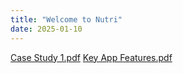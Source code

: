 ```yaml
---
title: "Welcome to Nutri"
date: 2025-01-10
---
```

[Case Study 1.pdf](https://github.com/user-attachments/files/18387893/Case.Study.1.pdf)
[Key App Features.pdf](https://github.com/user-attachments/files/18387895/Key.App.Features.pdf)
